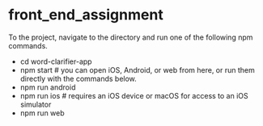 # front_end_assignment

To the project, navigate to the directory and run one of the following npm commands.

- cd word-clarifier-app
- npm start # you can open iOS, Android, or web from here, or run them directly with the commands below.
- npm run android
- npm run ios # requires an iOS device or macOS for access to an iOS simulator
- npm run web